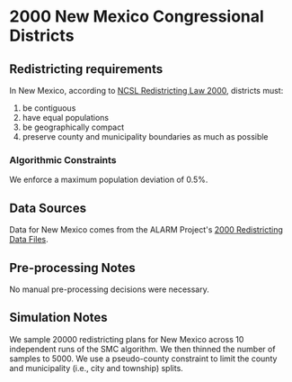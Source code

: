 # 2000 New Mexico Congressional Districts

## Redistricting requirements
In New Mexico, according to [NCSL Redistricting Law 2000](https://web.archive.org/web/20041216185957/https://www.senate.mn/departments/scr/redist/red2000/Tab5appx.htm), districts must:

1. be contiguous
2. have equal populations
3. be geographically compact
4. preserve county and municipality boundaries as much as possible

### Algorithmic Constraints
We enforce a maximum population deviation of 0.5%.

## Data Sources
Data for New Mexico comes from the ALARM Project's [2000 Redistricting Data Files](https://alarm-redist.github.io/posts/2021-08-10-census-2020/).

## Pre-processing Notes
No manual pre-processing decisions were necessary.

## Simulation Notes
We sample 20000 redistricting plans for New Mexico across 10 independent runs of the SMC algorithm.
We then thinned the number of samples to 5000.
We use a pseudo-county constraint to limit the county and municipality (i.e., city and township) splits.
